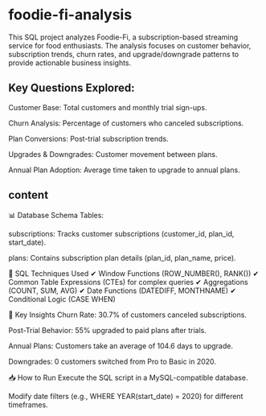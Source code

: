 # foodie-fi-analysis
This SQL project analyzes Foodie-Fi, a subscription-based streaming service for food enthusiasts. The analysis focuses on customer behavior, subscription trends, churn rates, and upgrade/downgrade patterns to provide actionable business insights.

##  Key Questions Explored:
Customer Base: Total customers and monthly trial sign-ups.

Churn Analysis: Percentage of customers who canceled subscriptions.

Plan Conversions: Post-trial subscription trends.

Upgrades & Downgrades: Customer movement between plans.

Annual Plan Adoption: Average time taken to upgrade to annual plans.

## content
📊 Database Schema
Tables:

subscriptions: Tracks customer subscriptions (customer_id, plan_id, start_date).

plans: Contains subscription plan details (plan_id, plan_name, price).

🔧 SQL Techniques Used
✔ Window Functions (ROW_NUMBER(), RANK())
✔ Common Table Expressions (CTEs) for complex queries
✔ Aggregations (COUNT, SUM, AVG)
✔ Date Functions (DATEDIFF, MONTHNAME)
✔ Conditional Logic (CASE WHEN)

🚀 Key Insights
Churn Rate: 30.7% of customers canceled subscriptions.

Post-Trial Behavior: 55% upgraded to paid plans after trials.

Annual Plans: Customers take an average of 104.6 days to upgrade.

Downgrades: 0 customers switched from Pro to Basic in 2020.

📥 How to Run
Execute the SQL script in a MySQL-compatible database.

Modify date filters (e.g., WHERE YEAR(start_date) = 2020) for different timeframes.

